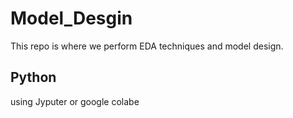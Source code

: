 # Model_Desgin
This repo is where we perform EDA techniques and model design.

## Python
using Jyputer or google colabe
